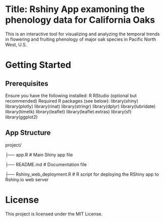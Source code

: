 # Title: Rshiny App examoning the phenology data for California Oaks
This is an interactive tool for visualizing and analyzing the temporal trends in flowering and fruiting phenology of major oak species in Pacific North West, U.S.

# Getting Started
## Prerequisites
Ensure you have the following installed:
R
RStudio (optional but recommended)
Required R packages (see below):
library(shiny)
library(plotly)
library(rinat)
library(stringr)
library(dplyr)
library(lubridate)
library(timetk)
library(leaflet)
library(leaflet.extras)
library(sf)
library(ggplot2)

## App Structure
project/

├── app.R          # Main Shiny app file

├── README.md      # Documentation file

├── Rshiny_web_deployment.R  # R script for deploying the RShiny app to Rshiny.io web server

# License
This project is licensed under the MIT License.
